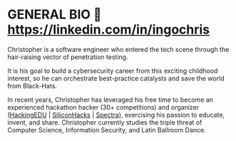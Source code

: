 # GENERAL BIO 🖖 https://linkedin.com/in/ingochris

Christopher is a software engineer who entered the tech scene through the hair-raising vector of penetration testing. 

It is his goal to build a cybersecurity career from this exciting childhood interest, so he can orchestrate best-practice catalysts and save the world from Black-Hats. 

In recent years, Christopher has leveraged his free time to become an experienced hackathon hacker (30+ competitions) and organizer ([HackingEDU](http://hackingedu.co) | [SiliconHacks](http://siliconhacks.com) | [Spectra](http://sospectra.com)), exercising his passion to educate, invent, and share. Christopher currently studies the triple threat of Computer Science, Information Security, and Latin Ballroom Dance.
